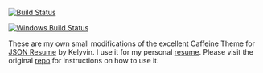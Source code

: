 [![Build Status](https://travis-ci.org/ayousif00/jsonresume-theme-caffeine.svg?branch=master)](https://travis-ci.org/ayousif00/jsonresume-theme-caffeine)

[![Windows Build Status](https://ci.appveyor.com/api/projects/status/github/ayousif00/jsonresume-theme-caffeine)](https://ci.appveyor.com/api/projects/status/github/ayousif00/jsonresume-theme-caffeine)


These are my own small modifications of the excellent Caffeine Theme for [JSON Resume](https://jsonresume.org/) by Kelyvin. I use it for my personal [resume](https://www.abdulous.com/resume). Please visit the original [repo](https://github.com/kelyvin/jsonresume-theme-caffeine) for instructions on how to use it.
